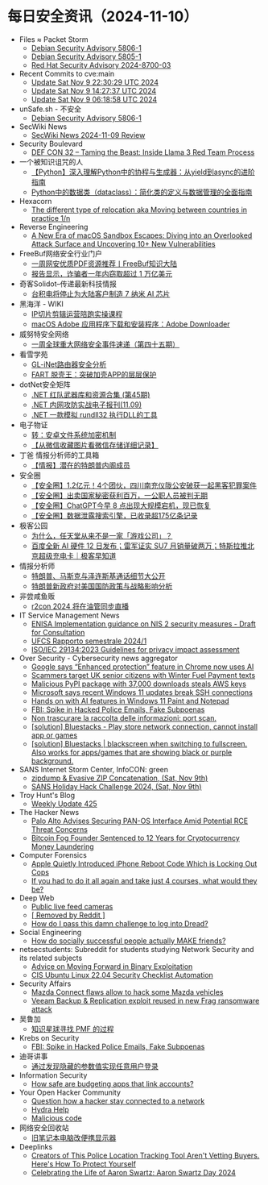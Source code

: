 # 每日安全资讯（2024-11-10）

- Files ≈ Packet Storm
  - [Debian Security Advisory 5806-1](https://packetstormsecurity.com/files/182552/dsa-5806-1.txt)
  - [Debian Security Advisory 5805-1](https://packetstormsecurity.com/files/182551/dsa-5805-1.txt)
  - [Red Hat Security Advisory 2024-8700-03](https://packetstormsecurity.com/files/182550/RHSA-2024-8700-03.txt)
- Recent Commits to cve:main
  - [Update Sat Nov  9 22:30:29 UTC 2024](https://github.com/trickest/cve/commit/2f17f998e7d335b59fa69366b547388c3d749e77)
  - [Update Sat Nov  9 14:27:37 UTC 2024](https://github.com/trickest/cve/commit/79bf3ae18202c6aa0d68498331e211467162d7cd)
  - [Update Sat Nov  9 06:18:58 UTC 2024](https://github.com/trickest/cve/commit/48f8f5ef78494261ba6d3044e5c8e5da74adfce3)
- unSafe.sh - 不安全
  - [Debian Security Advisory 5806-1](https://buaq.net/go-271900.html)
- SecWiki News
  - [SecWiki News 2024-11-09 Review](http://www.sec-wiki.com/?2024-11-09)
- Security Boulevard
  - [DEF CON 32 – Taming the Beast: Inside Llama 3 Red Team Process](https://securityboulevard.com/2024/11/def-con-32-taming-the-beast-inside-llama-3-red-team-process/)
- 一个被知识诅咒的人
  - [【Python】深入理解Python中的协程与生成器：从yield到async的进阶指南](https://blog.csdn.net/nokiaguy/article/details/143643893)
  - [Python中的数据类（dataclass）：简化类的定义与数据管理的全面指南](https://blog.csdn.net/nokiaguy/article/details/143643832)
- Hexacorn
  - [The different type of relocation aka Moving between countries in practice 1/n](https://www.hexacorn.com/blog/2024/11/09/the-different-type-of-relocation-aka-moving-between-countries-in-practice-1-n/)
- Reverse Engineering
  - [A New Era of macOS Sandbox Escapes: Diving into an Overlooked Attack Surface and Uncovering 10+ New Vulnerabilities](https://www.reddit.com/r/ReverseEngineering/comments/1gmyksa/a_new_era_of_macos_sandbox_escapes_diving_into_an/)
- FreeBuf网络安全行业门户
  - [一周网安优质PDF资源推荐丨FreeBuf知识大陆](https://www.freebuf.com/articles/414876.html)
  - [报告显示，诈骗者一年内窃取超过 1 万亿美元](https://www.freebuf.com/news/414873.html)
- 奇客Solidot–传递最新科技情报
  - [台积电将停止为大陆客户制造 7 纳米 AI 芯片](https://www.solidot.org/story?sid=79726)
- 黑海洋 - WIKI
  - [IP切片剪辑运营陪跑实操课程](https://www.upx8.com/4396)
  - [macOS Adob​​e 应用程序下载和安装程序：Adobe Downloader](https://www.upx8.com/4395)
- 威努特安全网络
  - [一周全球重大网络安全事件速递（第四十五期）](https://mp.weixin.qq.com/s?__biz=MzAwNTgyODU3NQ==&mid=2651128503&idx=1&sn=89cec3f1317e715c33ca0b9ff95fc24e&chksm=80e71807b7909111d32474dc7e92fc1e9529b6fd5d9d8c20c657d48f3f99708bd66ce3ad60a0&scene=58&subscene=0#rd)
- 看雪学苑
  - [GL-iNet路由器安全分析](https://mp.weixin.qq.com/s?__biz=MjM5NTc2MDYxMw==&mid=2458581738&idx=1&sn=f39901614406d6e821930256c825be7e&chksm=b18dca6086fa43764f4a7d5188e3731699e8cd046115c32830160e5cc08f9ac97c13d755e27e&scene=58&subscene=0#rd)
  - [FART 脱壳王：突破加壳APP的层层保护](https://mp.weixin.qq.com/s?__biz=MjM5NTc2MDYxMw==&mid=2458581738&idx=2&sn=5649fffecc1cdf06487b4baa1d10b41b&chksm=b18dca6086fa4376a7b5d107be293172e902673e6396981df68325cd3292804a111e528c796b&scene=58&subscene=0#rd)
- dotNet安全矩阵
  - [.NET 红队武器库和资源合集 (第45期)](https://mp.weixin.qq.com/s?__biz=MzUyOTc3NTQ5MA==&mid=2247496574&idx=1&sn=b5216000efa208ee9ab64581d263d483&chksm=fa595d93cd2ed485ef5e8a16def588711908e68cb3b53031ee651adc3a5d37b0fc651114ea79&scene=58&subscene=0#rd)
  - [.NET 内网攻防实战电子报刊(11.09)](https://mp.weixin.qq.com/s?__biz=MzUyOTc3NTQ5MA==&mid=2247496574&idx=2&sn=17ce2376e084eff18015ca79bc348f87&chksm=fa595d93cd2ed485addc5fc4d364d069ee5ebd96a261f44c4bcda0b6bf06f90c5363cd190dfd&scene=58&subscene=0#rd)
  - [.NET 一款模拟 rundll32 执行DLL的工具](https://mp.weixin.qq.com/s?__biz=MzUyOTc3NTQ5MA==&mid=2247496574&idx=3&sn=908e8faee2521708a9ff7f51e4ad6baf&chksm=fa595d93cd2ed4856c0094de536227ec0f8fa32f3703db28a4c989b23afe382171c2e5aad677&scene=58&subscene=0#rd)
- 电子物证
  - [转：安卓文件系统加密机制](https://mp.weixin.qq.com/s?__biz=MzAwNDcwMDgzMA==&mid=2651048035&idx=1&sn=fd68488740a6a49cffb75bb090d79029&chksm=80d08792b7a70e84d18f9d1b47e2156502630d391925d0b2484df223d566e9f7d4538f36b92d&scene=58&subscene=0#rd)
  - [【从微信收藏图片看微信存储详细记录】](https://mp.weixin.qq.com/s?__biz=MzAwNDcwMDgzMA==&mid=2651048035&idx=2&sn=99b7ca7374cd088313d2e11649f66258&chksm=80d08792b7a70e846dd5335f9a5646cc1f4d898014020ac9c01367b1bdba08f778ef5e5261b2&scene=58&subscene=0#rd)
- 丁爸 情报分析师的工具箱
  - [【情报】潜在的特朗普内阁成员](https://mp.weixin.qq.com/s?__biz=MzI2MTE0NTE3Mw==&mid=2651147697&idx=1&sn=287546a2c6a8717a6e1722cbd46e3eac&chksm=f1af3a8bc6d8b39d96f2cddecc011b6f236354b1ac77615884b4e95c1f2c63f224aa20d54c82&scene=58&subscene=0#rd)
- 安全圈
  - [【安全圈】1.2亿元！4个团伙，四川南充仪陇公安破获一起黑客犯罪案件](https://mp.weixin.qq.com/s?__biz=MzIzMzE4NDU1OQ==&mid=2652065858&idx=1&sn=f78e5e1c06c53cd3234631d1ac574d7a&chksm=f36e7c02c419f5143d52de074c86c29df189b49cbd297920a39c8ea64627b03a861276515bae&scene=58&subscene=0#rd)
  - [【安全圈】出卖国家秘密获利百万，一公职人员被判无期](https://mp.weixin.qq.com/s?__biz=MzIzMzE4NDU1OQ==&mid=2652065858&idx=2&sn=42c8a2fd0b2e53099646112baf808d15&chksm=f36e7c02c419f5142282df7bdf3075f7488f98a5e60d520a93e3fb3d7ec541e0999c555b634f&scene=58&subscene=0#rd)
  - [【安全圈】ChatGPT今早 8 点出现大规模宕机，现已恢复](https://mp.weixin.qq.com/s?__biz=MzIzMzE4NDU1OQ==&mid=2652065858&idx=3&sn=de646f40fd9d0d0263b52aa1d91d0632&chksm=f36e7c02c419f514be8ba67b5a0eb0a99f3c3c0fb314f14242e7df49c5e639fbb814b2860b30&scene=58&subscene=0#rd)
  - [【安全圈】数据泄露搜索引擎，已收录超175亿条记录](https://mp.weixin.qq.com/s?__biz=MzIzMzE4NDU1OQ==&mid=2652065858&idx=4&sn=3aa1bf1dfcf9ee63f0e8dbd66889b69d&chksm=f36e7c02c419f5142987128535ece8fca89fca2bac6bf7cb759432063540000834f4b4e1cfcc&scene=58&subscene=0#rd)
- 极客公园
  - [为什么，任天堂从来不是一家「游戏公司」？](https://mp.weixin.qq.com/s?__biz=MTMwNDMwODQ0MQ==&mid=2653062843&idx=1&sn=460a15b9c232f3b563f521548ffafebc&chksm=7e57fb0d4920721b5364a77d92f517e406b127b26f6aa128fc3a7c2e4b9f2819a67d747177cb&scene=58&subscene=0#rd)
  - [百度全新 AI 硬件 12 日发布；雷军证实 SU7 月销量破两万；特斯拉推北京超级充电卡｜极客早知道](https://mp.weixin.qq.com/s?__biz=MTMwNDMwODQ0MQ==&mid=2653062748&idx=1&sn=a5e85dd2b4236d4bfad84fdda64b9080&chksm=7e57fbea492072fc1fc967964478f15d424c008387d9ff04f08036cf4fb7a7ed9a470e474bf1&scene=58&subscene=0#rd)
- 情报分析师
  - [特朗普、马斯克与泽连斯基通话细节大公开](https://mp.weixin.qq.com/s?__biz=MzA3Mjc1MTkwOA==&mid=2650557251&idx=1&sn=f59e120b524be49f84384af70557f498&chksm=87116508b066ec1ef0c175624fdce141c680874b762e7b1344e9c2e9e5e4d9cebd6ec266efed&scene=58&subscene=0#rd)
  - [特朗普新政府对美国国防政策与战略影响分析](https://mp.weixin.qq.com/s?__biz=MzA3Mjc1MTkwOA==&mid=2650557251&idx=2&sn=f81234d07faeaf46484db02ea1706282&chksm=87116508b066ec1eb85bf0e82f1c651ad9c025197a3df77f227466911a957dd294c04abcf846&scene=58&subscene=0#rd)
- 非尝咸鱼贩
  - [r2con 2024 将在油管同步直播](https://mp.weixin.qq.com/s?__biz=Mzk0NDE3MTkzNQ==&mid=2247485501&idx=1&sn=8e6a61f3552037f16d216cde74b483ee&chksm=c329f6cdf45e7fdb75560259a3d50a15b6bd9296370a6a9108ffda5834367940ba69cbe93fb7&scene=58&subscene=0#rd)
- IT Service Management News
  - [ENISA Implementation guidance on NIS 2 security measures - Draft for Consultation](http://blog.cesaregallotti.it/2024/11/enisa-implementation-guidance-on-nis-2.html)
  - [UFCS Rapporto semestrale 2024/1](http://blog.cesaregallotti.it/2024/11/ufcs-rapporto-semestrale-20241.html)
  - [ISO/IEC 29134:2023 Guidelines for privacy impact assessment](http://blog.cesaregallotti.it/2024/11/isoiec-291342023-guidelines-for-privacy.html)
- Over Security - Cybersecurity news aggregator
  - [Google says “Enhanced protection” feature in Chrome now uses AI](https://www.bleepingcomputer.com/news/google/google-says-enhanced-protection-feature-in-chrome-now-uses-ai/)
  - [Scammers target UK senior citizens with Winter Fuel Payment texts](https://www.bleepingcomputer.com/news/security/scammers-target-uk-senior-citizens-with-winter-fuel-payment-texts/)
  - [Malicious PyPI package with 37,000 downloads steals AWS keys](https://www.bleepingcomputer.com/news/security/malicious-pypi-package-with-37-000-downloads-steals-aws-keys/)
  - [Microsoft says recent Windows 11 updates break SSH connections](https://www.bleepingcomputer.com/news/microsoft/microsoft-says-recent-windows-11-updates-break-ssh-connections/)
  - [Hands on with AI features in Windows 11 Paint and Notepad](https://www.bleepingcomputer.com/news/microsoft/hands-on-with-ai-features-in-windows-11-paint-and-notepad/)
  - [FBI: Spike in Hacked Police Emails, Fake Subpoenas](https://krebsonsecurity.com/2024/11/fbi-spike-in-hacked-police-emails-fake-subpoenas/)
  - [Non trascurare la raccolta delle informazioni: port scan.](https://roccosicilia.com/2024/11/09/non-trascurare-la-raccolta-delle-informazioni-port-scan/)
  - [[solution] Bluestacks - Play store network connection, cannot install app or games](https://trueliarx.blogspot.com/2024/11/solution-bluestacks-play-store-network.html)
  - [[solution] Bluestacks | blackscreen when switching to fullscreen. Also works for apps/games that are showing black or purple background.](https://trueliarx.blogspot.com/2024/11/solution-bluestacks-blackscreen-when.html)
- SANS Internet Storm Center, InfoCON: green
  - [zipdump &#x26; Evasive ZIP Concatenation, (Sat, Nov 9th)](https://isc.sans.edu/diary/rss/31426)
  - [SANS Holiday Hack Challenge 2024, (Sat, Nov 9th)](https://isc.sans.edu/diary/rss/31424)
- Troy Hunt's Blog
  - [Weekly Update 425](https://www.troyhunt.com/weekly-update-425/)
- The Hacker News
  - [Palo Alto Advises Securing PAN-OS Interface Amid Potential RCE Threat Concerns](https://thehackernews.com/2024/11/palo-alto-advises-securing-pan-os.html)
  - [Bitcoin Fog Founder Sentenced to 12 Years for Cryptocurrency Money Laundering](https://thehackernews.com/2024/11/bitcoin-fog-founder-sentenced-to-12.html)
- Computer Forensics
  - [Apple Quietly Introduced iPhone Reboot Code Which is Locking Out Cops](https://www.reddit.com/r/computerforensics/comments/1gn5i3u/apple_quietly_introduced_iphone_reboot_code_which/)
  - [If you had to do it all again and take just 4 courses, what would they be?](https://www.reddit.com/r/computerforensics/comments/1gn658f/if_you_had_to_do_it_all_again_and_take_just_4/)
- Deep Web
  - [Public live feed cameras](https://www.reddit.com/r/deepweb/comments/1gnitw2/public_live_feed_cameras/)
  - [[ Removed by Reddit ]](https://www.reddit.com/r/deepweb/comments/1gn0lva/removed_by_reddit/)
  - [How do I pass this damn challenge to log into Dread?](https://www.reddit.com/r/deepweb/comments/1gmygg0/how_do_i_pass_this_damn_challenge_to_log_into/)
- Social Engineering
  - [How do socially successful people actually MAKE friends?](https://www.reddit.com/r/SocialEngineering/comments/1gnidpj/how_do_socially_successful_people_actually_make/)
- netsecstudents: Subreddit for students studying Network Security and its related subjects
  - [Advice on Moving Forward in Binary Exploitation](https://www.reddit.com/r/netsecstudents/comments/1gnhjx3/advice_on_moving_forward_in_binary_exploitation/)
  - [CIS Ubuntu Linux 22.04 Security Checklist Automation](https://www.reddit.com/r/netsecstudents/comments/1gmxsg2/cis_ubuntu_linux_2204_security_checklist/)
- Security Affairs
  - [Mazda Connect flaws allow to hack some Mazda vehicles](https://securityaffairs.com/170727/security/mazda-connect-flaws.html)
  - [Veeam Backup & Replication exploit reused in new Frag ransomware attack](https://securityaffairs.com/170717/malware/veeam-backup-replication-flaw-frag-ransomware.html)
- 吴鲁加
  - [知识星球寻找 PMF 的过程](https://mp.weixin.qq.com/s?__biz=Mzg5NDY4ODM1MA==&mid=2247484991&idx=1&sn=0bd5d9d17baa42c9831098c07032c386&chksm=c01a8b0ef76d0218e3f3681733c37af00db42562767b2f2a9663c5fb6aed95b6cdcd68c94fbd&scene=58&subscene=0#rd)
- Krebs on Security
  - [FBI: Spike in Hacked Police Emails, Fake Subpoenas](https://krebsonsecurity.com/2024/11/fbi-spike-in-hacked-police-emails-fake-subpoenas/)
- 迪哥讲事
  - [通过发现隐藏的参数值实现任意用户登录](https://mp.weixin.qq.com/s?__biz=MzIzMTIzNTM0MA==&mid=2247496310&idx=1&sn=72b0088f6681dba690b628a8510a6760&chksm=e8a5f815dfd271032a384f08978526e2b40cc09da5f00b635aed80bc4522a0ad7641d38a1276&scene=58&subscene=0#rd)
- Information Security
  - [How safe are budgeting apps that link accounts?](https://www.reddit.com/r/Information_Security/comments/1gndssj/how_safe_are_budgeting_apps_that_link_accounts/)
- Your Open Hacker Community
  - [Question how a hacker stay connected to a network](https://www.reddit.com/r/HowToHack/comments/1gnkwmn/question_how_a_hacker_stay_connected_to_a_network/)
  - [Hydra Help](https://www.reddit.com/r/HowToHack/comments/1gnc6nz/hydra_help/)
  - [Malicious code](https://www.reddit.com/r/HowToHack/comments/1gnjiuv/malicious_code/)
- 网络安全回收站
  - [旧笔记本电脑改便携显示器](https://mp.weixin.qq.com/s?__biz=Mzg2MTc1NDAxMA==&mid=2247484189&idx=1&sn=cfd28c49958eff3f1b6a91048d64b2af&chksm=ce1304e8f9648dfeb15034c1ce04c86b168d53e2ea4f76901caab5e47ecd376ee9830f9b30f9&scene=58&subscene=0#rd)
- Deeplinks
  - [Creators of This Police Location Tracking Tool Aren't Vetting Buyers. Here's How To Protect Yourself](https://www.eff.org/deeplinks/2024/11/creators-police-location-tracking-tool-arent-vetting-buyers-heres-how-protect)
  - [Celebrating the Life of Aaron Swartz: Aaron Swartz Day 2024](https://www.eff.org/deeplinks/2024/11/celebrating-life-aaron-swartz-aaron-swartz-day-2024)
